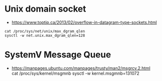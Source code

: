 # Unix domain socket
+ https://www.toptip.ca/2013/02/overflow-in-datagram-type-sockets.html
```
cat /proc/sys/net/unix/max_dgram_qlen
sysctl -w net.unix.max_dgram_qlen=128   
```

# SystemV Message Queue
+ https://manpages.ubuntu.com/manpages/trusty/man2/msgrcv.2.html
cat /proc/sys/kernel/msgmnb
sysctl -w kernel.msgmnb=131072 
